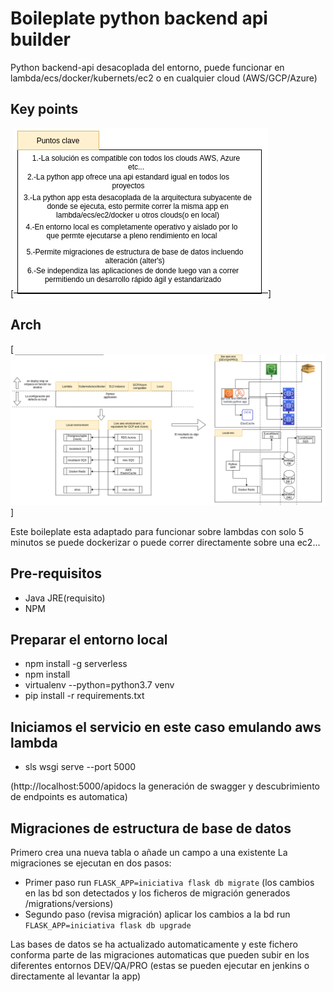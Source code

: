# Boileplate python backend api builder

Python backend-api desacoplada del entorno, puede  funcionar en lambda/ecs/docker/kubernets/ec2 o en cualquier cloud (AWS/GCP/Azure)

## Key points
[![Points](res/points.png)]

## Arch

[![Points](res/arch.png)]

Este boileplate esta adaptado para funcionar sobre lambdas con solo 5 minutos se puede dockerizar o puede correr directamente sobre una  ec2...

## Pre-requisitos
 - Java JRE(requisito)
 - NPM

## Preparar el entorno local
 - npm install -g serverless
 - npm install
 - virtualenv --python=python3.7 venv
 - pip install -r requirements.txt

## Iniciamos el servicio en este caso emulando aws lambda
 - sls wsgi serve --port 5000

(http://localhost:5000/apidocs la generación de swagger y descubrimiento de endpoints es automatica)

## Migraciones de estructura de base de datos

Primero crea una nueva tabla o añade un campo a una existente
La migraciones se ejecutan en dos pasos:
 - Primer paso run `FLASK_APP=iniciativa flask db migrate`
(los cambios en las bd son detectados y los ficheros de migración generados /migrations/versions)
 - Segundo paso (revisa migración) aplicar los cambios a la bd run  `FLASK_APP=iniciativa flask db upgrade`

Las bases de datos se ha actualizado automaticamente y este fichero conforma parte de las migraciones automaticas que pueden subir en los diferentes entornos DEV/QA/PRO (estas se pueden ejecutar en jenkins o directamente al levantar la app)

